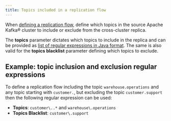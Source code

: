 ```yaml
---
title: Topics included in a replication flow
---
```


When [defining a replication flow](/docs/products/kafka/kafka-mirrormaker/howto/setup-replication-flow), define which topics in the source Apache Kafka® cluster to include or exclude from the cross-cluster replica.

The **topics** parameter dictates which topics to include in the replica
and can be provided as [list of regular expressions in Java
format](https://docs.oracle.com/javase/7/docs/api/java/util/regex/Pattern).
The same is also valid for the **topics blacklist** parameter defining
which topics to exclude.

## Example: topic inclusion and exclusion regular expressions

To define a replication flow including the topic
`warehouse.operations` and any topic starting with `customer.`, but
excluding the topic `customer.support` then the following regular
expression can be used:

-   **Topics**: `customer\..*` and `warehouse\.operations`
-   **Topics Blacklist**: `customer\.support`
